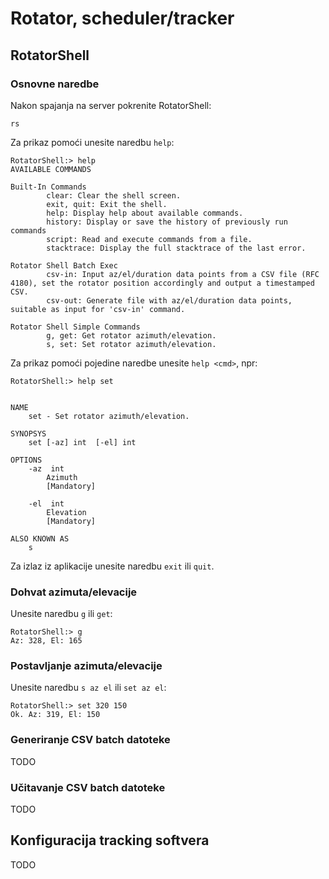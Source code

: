 # Rotator, scheduler/tracker

## RotatorShell

### Osnovne naredbe

Nakon spajanja na server pokrenite RotatorShell:
```
rs
```

Za prikaz pomoći unesite naredbu `help`:
```
RotatorShell:> help
AVAILABLE COMMANDS

Built-In Commands
        clear: Clear the shell screen.
        exit, quit: Exit the shell.
        help: Display help about available commands.
        history: Display or save the history of previously run commands
        script: Read and execute commands from a file.
        stacktrace: Display the full stacktrace of the last error.

Rotator Shell Batch Exec
        csv-in: Input az/el/duration data points from a CSV file (RFC 4180), set the rotator position accordingly and output a timestamped CSV.
        csv-out: Generate file with az/el/duration data points, suitable as input for 'csv-in' command.

Rotator Shell Simple Commands
        g, get: Get rotator azimuth/elevation.
        s, set: Set rotator azimuth/elevation.
```

Za prikaz pomoći pojedine naredbe unesite `help <cmd>`, npr:
```
RotatorShell:> help set


NAME
	set - Set rotator azimuth/elevation.

SYNOPSYS
	set [-az] int  [-el] int  

OPTIONS
	-az  int
		Azimuth
		[Mandatory]

	-el  int
		Elevation
		[Mandatory]

ALSO KNOWN AS
	s
```

Za izlaz iz aplikacije unesite naredbu `exit` ili `quit`.

### Dohvat azimuta/elevacije

Unesite naredbu `g` ili `get`:
```
RotatorShell:> g
Az: 328, El: 165
```

### Postavljanje azimuta/elevacije

Unesite naredbu `s az el` ili `set az el`:
```
RotatorShell:> set 320 150
Ok. Az: 319, El: 150
```

### Generiranje CSV batch datoteke

TODO

### Učitavanje CSV batch datoteke

TODO

## Konfiguracija tracking softvera

TODO